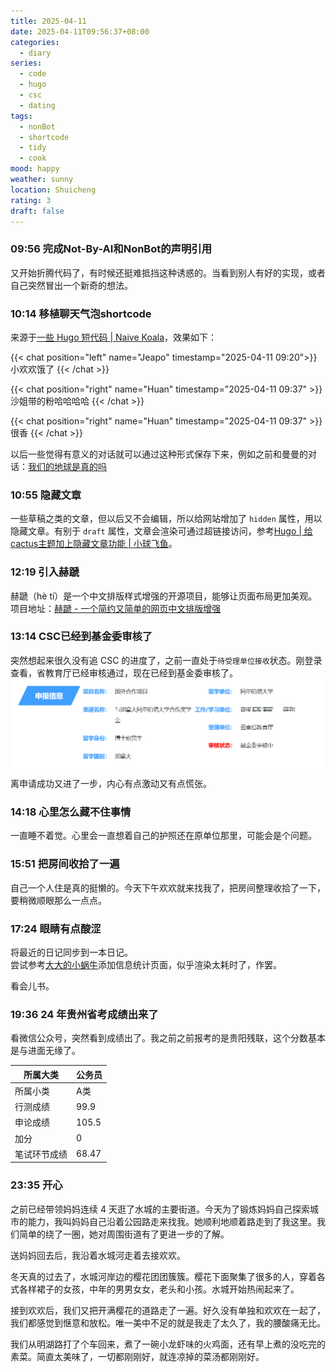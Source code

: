 ```yaml
---
title: 2025-04-11
date: 2025-04-11T09:56:37+08:00
categories:
  - diary
series:
  - code
  - hugo
  - csc
  - dating
tags:
  - nonBot
  - shortcode
  - tidy
  - cook
mood: happy
weather: sunny
location: Shuicheng
rating: 3
draft: false
---
```


### 09:56 完成Not-By-AI和NonBot的声明引用

又开始折腾代码了，有时候还挺难抵挡这种诱惑的。当看到别人有好的实现，或者自己突然冒出一个新奇的想法。

### 10:14 移植聊天气泡shortcode

来源于[一些 Hugo 短代码 | Naive Koala](https://www.xalaok.top/post/hugo-shortcodes/#%E8%81%8A%E5%A4%A9%E6%B0%94%E6%B3%A1)，效果如下：

{{< chat position="left" name="Jeapo" timestamp="2025-04-11 09:20">}}
小欢欢饿了
{{< /chat >}}

{{< chat position="right" name="Huan" timestamp="2025-04-11 09:37" >}} 
沙姐带的粉哈哈哈哈
{{< /chat >}}

{{< chat position="right" name="Huan" timestamp="2025-04-11 09:37" >}} 
很香
{{< /chat >}}

以后一些觉得有意义的对话就可以通过这种形式保存下来，例如之前和曼曼的对话：[我们的地球是真的吗](../../2023/2023-06-22.md)

### 10:55 隐藏文章

一些草稿之类的文章，但以后又不会编辑，所以给网站增加了 `hidden` 属性，用以隐藏文章。有别于 `draft` 属性，文章会渲染可通过超链接访问，参考[Hugo | 给cactus主题加上隐藏文章功能 | 小球飞鱼](https://mantyke.icu/posts/2024/hidden-posts/)。

### 12:19 引入赫蹏

赫蹏（hè tí）是一个中文排版样式增强的开源项目，能够让页面布局更加美观。项目地址：[赫蹏 - 一个简约又简单的网页中文排版增强](https://sivan.github.io/heti/#intro)

### 13:14 CSC已经到基金委审核了

突然想起来很久没有追 CSC 的进度了，之前一直处于`待受理单位接收`状态。刚登录查看，省教育厅已经审核通过，现在已经到基金委审核了。
![](../../../../static/images/diary/CSC审核进度-基金委审核中.png)
离申请成功又进了一步，内心有点激动又有点慌张。
### 14:18 心里怎么藏不住事情

一直睡不着觉。心里会一直想着自己的护照还在原单位那里，可能会是个问题。

### 15:51 把房间收拾了一遍

自己一个人住是真的挺懒的。今天下午欢欢就来找我了，把房间整理收拾了一下，要稍微顺眼那么一点点。

### 17:24 眼睛有点酸涩

将最近的日记同步到一本日记。  
尝试参考[大大的小蜗牛](https://www.eallion.com/stats/)添加信息统计页面，似乎渲染太耗时了，作罢。

看会儿书。

### 19:36 24 年贵州省考成绩出来了

看微信公众号，突然看到成绩出了。我之前之前报考的是贵阳残联，这个分数基本是与进面无缘了。

| 所属大类   | 公务员   |
| ------ | ----- |
| 所属小类   | A类    |
| 行测成绩   | 99.9  |
| 申论成绩   | 105.5 |
| 加分     | 0     |
| 笔试环节成绩 | 68.47 |

### 23:35 开心

之前已经带领妈妈连续 4 天逛了水城的主要街道。今天为了锻炼妈妈自己探索城市的能力，我叫妈妈自己沿着公园路走来找我。她顺利地顺着路走到了我这里。我们简单的绕了一圈，她对周围街道有了更进一步的了解。

送妈妈回去后，我沿着水城河走着去接欢欢。

冬天真的过去了，水城河岸边的樱花团团簇簇。樱花下面聚集了很多的人，穿着各式各样裙子的女孩，中年的男男女女，老头和小孩。水城开始热闹起来了。

接到欢欢后，我们又把开满樱花的道路走了一遍。好久没有单独和欢欢在一起了，我们都感觉到惬意和放松。唯一美中不足的就是我走了太久了，我的腰酸痛无比。

我们从明湖路打了个车回来，煮了一碗小龙虾味的火鸡面，还有早上煮的没吃完的素菜。简直太美味了，一切都刚刚好，就连凉掉的菜汤都刚刚好。

